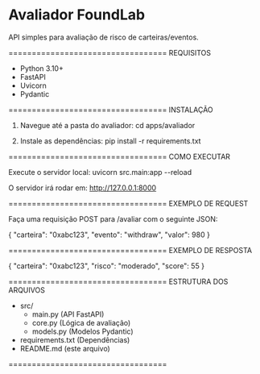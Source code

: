 # Avaliador FoundLab

API simples para avaliação de risco de carteiras/eventos.

==================================
REQUISITOS

- Python 3.10+
- FastAPI
- Uvicorn
- Pydantic

==================================
INSTALAÇÃO

1. Navegue até a pasta do avaliador:
   cd apps/avaliador

2. Instale as dependências:
   pip install -r requirements.txt

==================================
COMO EXECUTAR

Execute o servidor local:
   uvicorn src.main:app --reload

O servidor irá rodar em:
   http://127.0.0.1:8000

==================================
EXEMPLO DE REQUEST

Faça uma requisição POST para /avaliar com o seguinte JSON:

{
  "carteira": "0xabc123",
  "evento": "withdraw",
  "valor": 980
}

==================================
EXEMPLO DE RESPOSTA

{
  "carteira": "0xabc123",
  "risco": "moderado",
  "score": 55
}

==================================
ESTRUTURA DOS ARQUIVOS

- src/
    - main.py        (API FastAPI)
    - core.py        (Lógica de avaliação)
    - models.py      (Modelos Pydantic)
- requirements.txt   (Dependências)
- README.md   (este arquivo)

==================================
